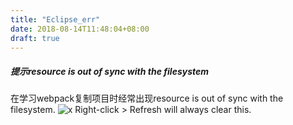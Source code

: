 ```yaml
---
title: "Eclipse_err"
date: 2018-08-14T11:48:04+08:00
draft: true
---
```


##### 提示resource is out of sync with the filesystem
在学习webpack复制项目时经常出现resource is out of sync with the filesystem.
![x](/images/ide/eclipse_res_out_filesys.png)
Right-click > Refresh will always clear this.
